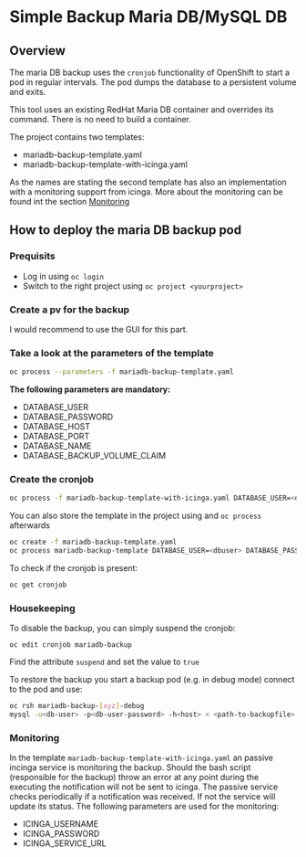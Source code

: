 # Simple Backup Maria DB/MySQL DB

## Overview

The maria DB backup uses the `cronjob` functionality of OpenShift to start a pod in regular intervals. The pod dumps the database to a persistent volume and exits.

This tool uses an existing RedHat Maria DB container and overrides its command. There is no need to build a container.

The project contains two templates:

* mariadb-backup-template.yaml
* mariadb-backup-template-with-icinga.yaml

As the names are stating the second template has also an implementation with a monitoring support from icinga.
More about the monitoring can be found int the section [Monitoring](#Monitoring)

## How to deploy the maria DB backup pod

### Prequisits

* Log in using `oc login`
* Switch to the right project using `oc project <yourproject>`

### Create a pv for the backup

I would recommend to use the GUI for this part.

### Take a look at the parameters of the template

```bash
oc process --parameters -f mariadb-backup-template.yaml

```

**The following parameters are mandatory:**

* DATABASE_USER
* DATABASE_PASSWORD
* DATABASE_HOST
* DATABASE_PORT
* DATABASE_NAME
* DATABASE_BACKUP_VOLUME_CLAIM

### Create the cronjob

```bash
oc process -f mariadb-backup-template-with-icinga.yaml DATABASE_USER=<dbuser> DATABASE_PASSWORD=<dbpassword> DATABASE_HOST=<dbhost> DATABASE_PORT=<dbport> DATABASE_NAME=<dbname> DATABASE_BACKUP_VOLUME_CLAIM=<pvc-claim-name> ICINGA_USERNAME=<icinga-user> ICINGA_PASSWORD=<icinga-password> ICINGA_SERVICE_URL=<icinga-service-url> | oc create -f -
```

You can also store the template in the project using and `oc process` afterwards

```bash
oc create -f mariadb-backup-template.yaml
oc process mariadb-backup-template DATABASE_USER=<dbuser> DATABASE_PASSWORD=<dbpassword> ... | oc create -f -
```

To check if the cronjob is present:

````bash
oc get cronjob
````

### Housekeeping

To disable the backup, you can simply suspend the cronjob:

`oc edit cronjob mariadb-backup`

Find the attribute `suspend` and set the value to `true`

To restore the backup you start a backup pod (e.g. in debug mode) connect to the pod and use:

````bash
oc rsh mariadb-backup-[xyz]-debug
mysql -u<db-user> -p<db-user-password> -h<host> < <path-to-backupfile> (the backupfile has to be unpacked)
````

### Monitoring

In the template `mariadb-backup-template-with-icinga.yaml` an passive incinga service is monitoring the backup. Should the bash script (responsible for the backup) throw an error at any point during the executing the notification will not be sent to icinga. The passive service checks periodically if a notification was received. If not the service will update its status. The following parameters are used for the monitoring:

* ICINGA_USERNAME
* ICINGA_PASSWORD
* ICINGA_SERVICE_URL